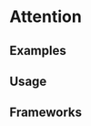 <script setup>
  import React from './react.md';
  import Vue from './vue.md';
  import Elements from './elements.md';
</script>

# Attention

<components-status react='released' vue='released' elements='released' />

## Examples

<theme-switcher />

<attention-example />

## Usage

<component-design-guidelines name="Warp - Components / Callout" link="https://www.figma.com/file/nkiRpuVu6XRfvY96BA80H8/Components-overview?type=design&node-id=259-13731&mode=design" />

<component-questions />

## Frameworks

<tabs-content>
  <template #react>
   <react />
  </template>
  <template #vue>
    <vue />
  </template>
  <template #elements>
    <elements />
  </template>
</tabs-content>
